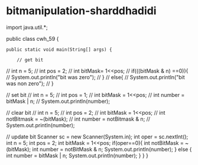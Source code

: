# bitmanipulation-sharddhadidi

import java.util.*;



public class cwh_59 {

    public static void main(String[] args) {

        // get bit
//        int n = 5;
//        int pos = 2;
//        int bitMask= 1<<pos;
//        if(((bitMask & n) ==0)){
//            System.out.println("bit was zero");
//        }
//        else{
//            System.out.println("bit was non zero");
//        }

//        set bit
//        int n = 5;
//        int pos = 1;
//        int bitMask = 1<<pos;
//        int number = bitMask | n;
//        System.out.println(number);

//        clear bit
//        int n = 5;
//        int pos = 2;
//        int bitMask = 1<<pos;
//        int notBitmask = ~(bitMask);
//        int number = notBitmask & n;
//        System.out.println(number);

//        update bit
        Scanner sc = new Scanner(System.in);
        int oper = sc.nextInt();
        int n = 5;
        int pos = 2;
        int bitMask = 1<<pos;
        if(oper==0){
            int notBitMask = ~(bitMask);
            int number = notBitMask & n;
            System.out.println(number);
        }
        else {
            int number = bitMask | n;
            System.out.println(number);
        }
    }
}
